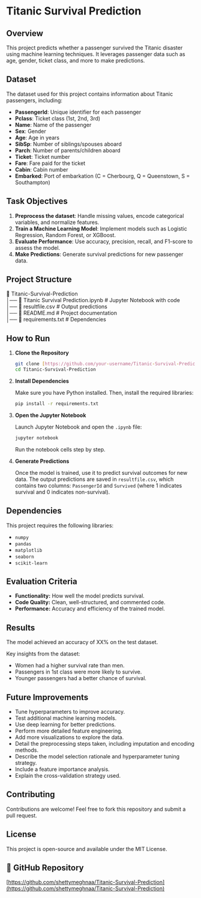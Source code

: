 # Titanic Survival Prediction  
## Overview  
This project predicts whether a passenger survived the Titanic disaster using machine learning techniques. It leverages passenger data such as age, gender, ticket class, and more to make predictions.  
## Dataset  
The dataset used for this project contains information about Titanic passengers, including:  
- **PassengerId**: Unique identifier for each passenger  
- **Pclass**: Ticket class (1st, 2nd, 3rd)  
- **Name**: Name of the passenger  
- **Sex**: Gender  
- **Age**: Age in years  
- **SibSp**: Number of siblings/spouses aboard  
- **Parch**: Number of parents/children aboard  
- **Ticket**: Ticket number  
- **Fare**: Fare paid for the ticket  
- **Cabin**: Cabin number  
- **Embarked**: Port of embarkation (C = Cherbourg, Q = Queenstown, S = Southampton)  
## Task Objectives  
1. **Preprocess the dataset**: Handle missing values, encode categorical variables, and normalize features.  
2. **Train a Machine Learning Model**: Implement models such as Logistic Regression, Random Forest, or XGBoost.  
3. **Evaluate Performance**: Use accuracy, precision, recall, and F1-score to assess the model.  
4. **Make Predictions**: Generate survival predictions for new passenger data.  
## Project Structure  
📂 Titanic-Survival-Prediction  
│── 📄 Titanic Survival Prediction.ipynb  # Jupyter Notebook with code  
│── 📄 resultfile.csv                     # Output predictions  
│── 📄 README.md                           # Project documentation  
│── 📄 requirements.txt                    # Dependencies  
## How to Run

1.  **Clone the Repository**

    ```bash
    git clone [https://github.com/your-username/Titanic-Survival-Prediction.git](https://github.com/shettymeghnaa/Titanic-Survival-Prediction.git)
    cd Titanic-Survival-Prediction
    ```

2.  **Install Dependencies**

    Make sure you have Python installed. Then, install the required libraries:

    ```bash
    pip install -r requirements.txt
    ```

3.  **Open the Jupyter Notebook**

    Launch Jupyter Notebook and open the `.ipynb` file:

    ```bash
    jupyter notebook
    ```

    Run the notebook cells step by step.

4.  **Generate Predictions**

    Once the model is trained, use it to predict survival outcomes for new data. The output predictions are saved in `resultfile.csv`, which contains two columns: `PassengerId` and `Survived` (where 1 indicates survival and 0 indicates non-survival).

## Dependencies

This project requires the following libraries:

* `numpy`
* `pandas`
* `matplotlib`
* `seaborn`
* `scikit-learn`

## Evaluation Criteria

* **Functionality:** How well the model predicts survival.
* **Code Quality:** Clean, well-structured, and commented code.
* **Performance:** Accuracy and efficiency of the trained model.

## Results

The model achieved an accuracy of XX% on the test dataset.

Key insights from the dataset:

* Women had a higher survival rate than men.
* Passengers in 1st class were more likely to survive.
* Younger passengers had a better chance of survival.

## Future Improvements

* Tune hyperparameters to improve accuracy.
* Test additional machine learning models.
* Use deep learning for better predictions.
* Perform more detailed feature engineering.
* Add more visualizations to explore the data.
* Detail the preprocessing steps taken, including imputation and encoding methods.
* Describe the model selection rationale and hyperparameter tuning strategy.
* Include a feature importance analysis.
* Explain the cross-validation strategy used.

## Contributing

Contributions are welcome! Feel free to fork this repository and submit a pull request.

## License

This project is open-source and available under the MIT License.

## 🔗 GitHub Repository

[https://github.com/shettymeghnaa/Titanic-Survival-Prediction](https://github.com/shettymeghnaa/Titanic-Survival-Prediction)
